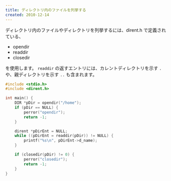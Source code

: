 ```yaml
---
title: ディレクトリ内のファイルを列挙する
created: 2010-12-14
---
```


ディレクトリ内のファイルやディレクトリを列挙するには、dirent.h で定義されている、

- opendir
- readdir
- closedir

を使用します。
`readdir` の返すエントリには、カレントディレクトリを示す `.` や、親ディレクトリを示す `..` も含まれます。

~~~ cpp
#include <stdio.h>
#include <dirent.h>

int main() {
    DIR *pDir = opendir("/home");
    if (pDir == NULL) {
        perror("opendir");
        return -1;
    }

    dirent *pDirEnt = NULL;
    while ((pDirEnt = readdir(pDir)) != NULL) {
        printf("%s\n", pDirEnt->d_name);
    }

    if (closedir(pDir) != 0) {
        perror("closedir");
        return -1;
    }
}
~~~

